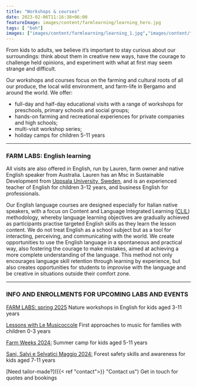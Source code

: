 ```yaml
---
title: "Workshops & courses"
date: 2023-02-06T11:16:38+06:00
featureImage: images/content/farmlearning/learning_hero.jpg
tags: [ "boh"]
images: ["images/content/farmlearning/learning_1.jpg","images/content/farmlearning/learning_2.jpg","images/content/farmlearning/learning_3.jpg"]
---
```

From kids to adults, we believe it’s important to stay curious about our surroundings: think about them in creative new ways, have the courage to challenge held opinions, and experiment with what at first may seem strange and difficult. 

Our workshops and courses focus on the farming and cultural roots of all our produce, the local wild environment, and farm-life in Bergamo and around the world. We offer:
- full-day and half-day educational visits with a range of workshops for preschools, primary schools and social groups;
- hands-on farming and recreational experiences for private companies and high schools;
- multi-visit workshop series;
- holiday camps for children 5-11 years  
---
### FARM LABS: English learning
All visits are also offered in English, run by Lauren, farm owner and native English speaker from Australia. Lauren has an Msc in Sustainable Development from [Uppsala University, Sweden](https://www.uu.se/en "Wikipedia"), and is an experienced teacher of English for children 3-12 years, and business English for professionals. 

Our English language courses are designed especially for Italian native speakers, with a focus on Content and Language Integrated Learning ([CLIL](https://en.wikipedia.org/wiki/Language_immersion "Wikipedia")) methodology, whereby language learning objectives are gradually achieved as participants practise targeted English skills as they learn the lesson content. We do not treat English as a school subject but as a tool for interacting, perceiving, and communicating with the world. We create opportunities to use the English language in a spontaneous and practical way, also fostering the courage to make mistakes, aimed at achieving a more complete understanding of the language. This method not only encourages language skill retention through learning by experience, but also creates opportunities for students to improvise with the language and be creative in situations outside their comfort zone. 

---
### INFO AND ENROLLMENTS FOR UPCOMING LABS AND EVENTS

[FARM LABS: spring 2025](https://forms.gle/8H2YfDJpX5Uihnp87/ "Form") Nature workshops in English for kids aged 3-11 years

[Lessons with Le Musicoccole](https://elisapaganellimtp.com/ "Form") First approaches to music for families with children 0-3 years

[Farm Weeks 2024:](https://forms.gle/sF5VDw3kdhEwgu6g8 "Form") Summer camp for kids aged 5-11 years

[Sani, Salvi e Selvatici Maggio 2024:](https://forms.gle/SUyV8yBbPc2mWcsT7 "Form") Forest safety skills and awareness for kids aged 7-11 years

[Need tailor-made?]({{< ref "contact">}} "Contact us") Get in touch for quotes and bookings